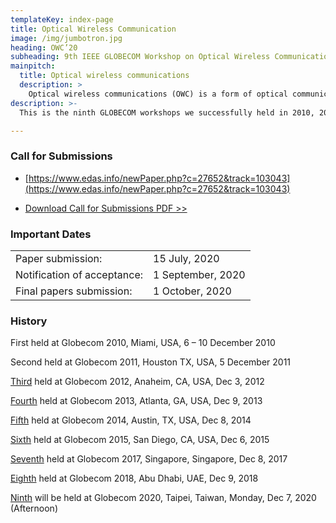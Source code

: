 ```yaml
---
templateKey: index-page
title: Optical Wireless Communication
image: /img/jumbotron.jpg
heading: OWC’20
subheading: 9th IEEE GLOBECOM Workshop on Optical Wireless Communications (OWC'20)
mainpitch:
  title: Optical wireless communications
  description: >
    Optical wireless communications (OWC) is a form of optical communication in which unguided visible, infrared (IR), or ultraviolet (UV) light is used to carry a signal.
description: >-
  This is the ninth GLOBECOM workshops we successfully held in 2010, 2011, 2012, 2013, 2014, 2015, 2017, and 2018.  Our goal is to foster a community and relevant focused activities, and present state-of-the-art research and development results from academia and industry at an international level.  This workshop aims to bring together researchers and practitioners from academia and industry working in emerging LiFi, visible light communications (VLC) and ultraviolet communications (UVC) as well as the traditional wireless infrared communications (IRC) to present, share and discuss their latest research results.

---
```


### Call for Submissions

- [https://www.edas.info/newPaper.php?c=27652&track=103043](https://www.edas.info/newPaper.php?c=27652&track=103043)


- [Download Call for Submissions PDF >>](/img/GC2020_CALL_FOR_WORKSHOP_PAPERS_WS-04_OWC2020_20200614_4pages.pdf)

### Important Dates

|  |  |
|------|-------|
|Paper submission: | 15 July, 2020|
|Notification of acceptance: | 1 September, 2020|
|Final papers submission: |    1 October, 2020 |


### History

First held at Globecom 2010, Miami, USA, 6 – 10 December 2010

Second held at Globecom 2011, Houston TX, USA, 5 December 2011

[Third](http://www.bu.edu/smartlighting/optical-wireless-communications-workshop/) held at Globecom 2012, Anaheim, CA, USA, Dec 3, 2012

[Fourth](https://www.ece.mcmaster.ca/~hranilovic/owc13/OWC_2013/Home.html) held at Globecom 2013, Atlanta, GA, USA, Dec 9, 2013

[Fifth](http://www.bu.edu/smartlighting/5th-ieee-workshop-on-optical-wireless-communications-owc14/) held at Globecom 2014, Austin, TX, USA, Dec 8, 2014

[Sixth](http://owcworkshop.ok.ubc.ca/) held at Globecom 2015, San Diego, CA, USA, Dec 6, 2015

[Seventh](https://globecom2017.ieee-globecom.org/workshop/ws-11-7th-ieee-globecom-workshop-optical-wireless-communications-owc%e2%80%9917) held at Globecom 2017, Singapore, Singapore, Dec 8, 2017

[Eighth](http://yamazato.ilas.nagoya-u.ac.jp/owc/index.html) held at Globecom 2018, Abu Dhabi, UAE, Dec 9, 2018

[Ninth](https://globecom2020.ieee-globecom.org/workshop/ws-04-workshop-optical-wireless-communications-owc) will be held at Globecom 2020, Taipei, Taiwan, Monday, Dec 7, 2020 (Afternoon)
